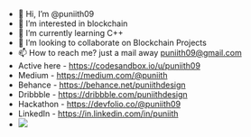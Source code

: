 - 👋 Hi, I’m @puniith09
- 👀 I’m interested in blockchain
- 🌱 I’m currently learning C++
- 💞️ I’m looking to collaborate on Blockchain Projects
- 📫 How to reach me? just a mail away puniith09@gmail.com
- Active here - https://codesandbox.io/u/puniith09
- Medium - https://medium.com/@puniith
- Behance - https://behance.net/puniithdesign
- Dribbble - https://dribbble.com/puniithdesign
- Hackathon - https://devfolio.co/@puniith09
- LinkedIn - https://in.linkedin.com/in/puniith
- ![](https://komarev.com/ghpvc/?username=puniith09&style=flat-square)

<!---
puniith09/puniith09 is a ✨ special ✨ repository because its `README.md` (this file) appears on your GitHub profile.
You can click the Preview link to take a look at your changes.
--->
